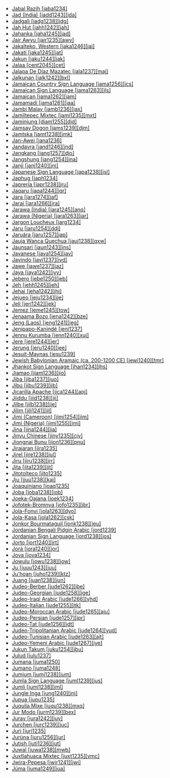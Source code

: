 - [Jabal Razih [jaba1234]](tree/afro1255/semi1276/west2786/cent2236/sayh1236/jaba1234/jabalrazih.jaba1234.ini)
- [Jad (India) [jadd1243][jda]](tree/sino1245/bodi1256/bodi1257/oldm1245/tibe1276/laha1255/spit1239/jadd1243/jadindia.jadd1243.ini)
- [Jadgali [jadg1238][jdg]](tree/indo1319/indo1320/indo1321/indo1324/sind1278/sind1279/jadg1238/jadgali.jadg1238.ini)
- [Jah Hut [jahh1242][jah]](tree/aust1305/asli1243/cent1987/jahh1242/jahhut.jahh1242.ini)
- [Jahanka [jaha1245][jad]](tree/mand1469/west2780/mand1431/cent2047/mand1432/mand1433/mand1434/mand1435/west2499/xaso1239/jaha1245/jahanka.jaha1245.ini)
- [Jair Awyu [jair1235][awv]](tree/nucl1709/cent2116/awyu1265/grea1275/awyu1263/awyu1264/jair1235/jairawyu.jair1235.ini)
- [Jakalteko, Western [jaka1246][jai]](tree/book1242/jaka1246/jakaltekowestern.jaka1246.ini)
- [Jakati [jaka1245][jat]](tree/indo1319/indo1320/indo1321/indo1324/sind1278/lahn1241/sira1271/jaka1245/jakati.jaka1245.ini)
- [Jakun [jaku1244][jak]](tree/aust1307/nucl1752/mala1545/mala1536/nort3170/mala1538/nucl1733/sing1270/jaku1244/jakun.jaku1244.ini)
- [Jalaa [cent2045][cet]](tree/cent2045/jalaa.cent2045.ini)
- [Jalapa De Díaz Mazatec [jala1237][maj]](tree/otom1299/east2557/popo1292/popo1293/maza1295/maza1308/jala1237/jalapadediazmazatec.jala1237.ini)
- [Jalkunan [jalk1242][bxl]](tree/mand1469/west2780/mand1431/cent2047/mand1432/jogo1241/jeri1241/jalk1242/jalkunan.jalk1242.ini)
- [Jamaican Country Sign Language [jama1256][jcs]](tree/sign1238/vill1244/jama1256/jamaicancountrysignlanguage.jama1256.ini)
- [Jamaican Sign Language [jama1263][jls]](tree/sign1238/sign1237/asli1244/amer1258/jama1263/jamaicansignlanguage.jama1263.ini)
- [Jamaican [jama1262][jam]](tree/indo1319/germ1287/nort3152/west2793/nort3175/angl1264/angl1265/merc1242/macr1271/guin1259/cari1284/west2854/jama1264/jama1262/jamaican.jama1262.ini)
- [Jamamadí [jama1261][jaa]](tree/araw1282/madi1262/jama1261/jamamadi.jama1261.ini)
- [Jambi Malay [jamb1236][jax]](tree/aust1307/nucl1752/mala1545/mala1536/nort3170/mala1538/nucl1733/indo1326/jamb1236/jambimalay.jamb1236.ini)
- [Jamiltepec Mixtec [jami1235][mxt]](tree/otom1299/east2557/amuz1253/mixt1422/mixt1423/mixt1427/coas1316/east2746/jami1235/jamiltepecmixtec.jami1235.ini)
- [Jaminjung [djam1255][djd]](tree/mirn1241/djam1254/djam1255/jaminjung.djam1255.ini)
- [Jamsay Dogon [jams1239][djm]](tree/dogo1299/plai1257/jams1239/jamsaydogon.jams1239.ini)
- [Jamtska [jamt1238][jmk]](tree/indo1319/germ1287/nort3152/nort3160/east2302/macr1265/jamt1238/jamtska.jamt1238.ini)
- [Jan-Awei [jana1236]](tree/atla1278/volt1241/benu1247/juku1257/cent2241/juku1258/juku1259/jana1236/janawei.jana1236.ini)
- [Jandavra [jand1246][jnd]](tree/indo1319/indo1320/indo1321/indo1322/subc1234/guja1255/raja1256/bagr1245/jand1246/jandavra.jand1246.ini)
- [Jangkang [jang1257][djo]](tree/aust1307/nucl1752/mala1545/land1261/sout2922/jang1257/jangkang.jang1257.ini)
- [Jangshung [jang1254][jna]](tree/sino1245/bodi1256/tibe1275/west2868/kinn1250/theb1237/jang1254/jangshung.jang1254.ini)
- [Janji [janj1240][jni]](tree/atla1278/volt1241/benu1247/kain1275/cent2242/basa1288/east2404/josa1234/nort3210/nort3215/janj1240/janji.janj1240.ini)
- [Japanese Sign Language [japa1238][jsl]](tree/sign1238/sign1237/jsli1234/japa1238/japanesesignlanguage.japa1238.ini)
- [Japhug [japh1234]](tree/sino1245/burm1265/naqi1236/qian1263/rgya1241/core1262/jiar1240/japh1234/japhug.japh1234.ini)
- [Japrería [japr1238][jru]](tree/cari1283/yukp1242/yukp1243/japr1238/japreria.japr1238.ini)
- [Jaqaru [jaqa1244][jqr]](tree/ayma1253/jaqa1244/jaqaru.jaqa1244.ini)
- [Jara [jara1274][jaf]](tree/afro1255/chad1250/bium1280/sout3145/bium1275/west2707/jara1274/jara.jara1274.ini)
- [Jarai [jara1266][jra]](tree/aust1307/nucl1752/mala1545/mala1536/nort3170/cham1327/cham1330/high1280/rade1241/jara1266/jarai.jara1266.ini)
- [Jarawa (India) [jara1245][anq]](tree/jara1244/jara1245/jarawaindia.jara1245.ini)
- [Jarawa (Nigeria) [jara1263][jar]](tree/atla1278/volt1241/benu1247/bant1294/sout3152/jara1262/nige1254/jara1275/jara1263/jarawanigeria.jara1263.ini)
- [Jargon Loucheux [jarg1234]](tree/pidg1258/fren1279/jarg1234/jargonloucheux.jarg1234.ini)
- [Jaru [jaru1254][ddj]](tree/pama1250/dese1234/ngum1251/ngum1252/jaru1256/jaru1254/jaru.jaru1254.ini)
- [Jaruára [jaru1257][jap]](tree/book1242/jaru1257/jaruara.jaru1257.ini)
- [Jauja Wanca Quechua [jauj1238][qxw]](tree/quec1387/quec1386/cent2141/jauj1237/jauj1238/jaujawancaquechua.jauj1238.ini)
- [Jaunsari [jaun1243][jns]](tree/indo1319/indo1320/indo1321/indo1310/hima1250/jaun1243/jaunsari.jaun1243.ini)
- [Javanese [java1254][jav]](tree/aust1307/nucl1752/mala1545/java1253/mode1251/java1254/javanese.java1254.ini)
- [Javindo [javi1237][jvd]](tree/indo1319/germ1287/nort3152/west2793/fran1268/wese1235/macr1270/midd1347/mode1257/javi1237/javindo.javi1237.ini)
- [Jawe [jawe1237][jaz]](tree/aust1307/nucl1752/mala1545/cent2237/east2712/ocea1241/sout3173/newc1243/nort3211/jawe1237/jawe.jawe1237.ini)
- [Jaya [jaya1242][jyy]](tree/cent2225/sara1341/sbbo1237/nucl1719/sara1349/bagi1248/moro1296/jaya1242/jaya.jaya1242.ini)
- [Jebero [jebe1250][jeb]](tree/cahu1265/jebe1250/jebero.jebe1250.ini)
- [Jeh [jehh1245][jeh]](tree/aust1305/bahn1264/nort3150/jehh1244/jehh1246/jehh1245/jeh.jehh1245.ini)
- [Jehai [jeha1242][jhi]](tree/aust1305/asli1243/cent1987/nort2682/mani1290/menr1235/jeha1242/jehai.jeha1242.ini)
- [Jejueo [jeju1234][jje]](tree/kore1284/jeju1234/jejueo.jeju1234.ini)
- [Jeli [jeri1242][jek]](tree/mand1469/west2780/mand1431/cent2047/mand1432/jogo1241/jeri1241/jeri1242/jeli.jeri1242.ini)
- [Jemez [jeme1245][tow]](tree/kiow1265/jeme1245/jemez.jeme1245.ini)
- [Jenaama Bozo [jena1242][bze]](tree/mand1469/west2780/samo1308/soni1257/bozo1252/nucl1444/jena1242/jenaamabozo.jena1242.ini)
- [Jeng (Laos) [jeng1241][jeg]](tree/aust1305/bahn1264/west2399/nucl1299/jeng1241/jenglaos.jeng1241.ini)
- [Jenipapo-Kanindé [jeni1237]](tree/uncl1493/jeni1237/jenipapokaninde.jeni1237.ini)
- [Jennu Kurumba [jenn1240][xuj]](tree/drav1251/sout3133/sout3138/tami1291/bada1263/kann1259/jenn1240/jennukurumba.jenn1240.ini)
- [Jere [jere1244][jer]](tree/atla1278/volt1241/benu1247/kain1275/cent2242/basa1288/east2404/josa1234/nort3210/nort3215/boze1240/jere1244/jere.jere1244.ini)
- [Jerung [jeru1240][jee]](tree/sino1245/hima1249/maha1306/kira1253/west2424/chau1260/jeru1240/jerung.jeru1240.ini)
- [Jesuit-Maynas [jesu1239]](tree/cahu1265/main1277/jesu1239/jesuitmaynas.jesu1239.ini)
- [Jewish Babylonian Aramaic (ca. 200-1200 CE) [jewi1240][tmr]](tree/afro1255/semi1276/west2786/cent2236/nort3165/aram1259/east2680/cent2217/nort3241/jewi1240/jewishbabylonianaramaicca2001200ce.jewi1240.ini)
- [Jhankot Sign Language [jhan1234][jhs]](tree/sign1238/vill1244/jhan1234/jhankotsignlanguage.jhan1234.ini)
- [Jiamao [jiam1236][jio]](tree/taik1256/hlai1238/jiam1236/jiamao.jiam1236.ini)
- [Jiba [jiba1237][juo]](tree/atla1278/volt1241/benu1247/juku1257/cent2241/juku1258/juku1259/jiba1237/jiba.jiba1237.ini)
- [Jibu [jibu1239][jib]](tree/atla1278/volt1241/benu1247/juku1257/cent2241/juku1258/juku1259/jibu1239/jibu.jibu1239.ini)
- [Jicarilla Apache [jica1244][apj]](tree/atha1245/atha1246/atha1247/apac1239/sout3151/east2723/jica1244/jicarillaapache.jica1244.ini)
- [Jiiddu [jiid1238][jii]](tree/afro1255/cush1243/east2699/lowl1267/sout3055/main1283/omot1245/east2653/bais1247/jiid1238/jiiddu.jiid1238.ini)
- [Jilbe [jilb1238][jie]](tree/afro1255/chad1250/bium1280/unun9878/jilb1238/jilbe.jilb1238.ini)
- [Jilim [jili1241][jil]](tree/nucl1709/mada1298/raic1241/nuru1240/jili1241/jilim.jili1241.ini)
- [Jimi (Cameroon) [jimi1254][jim]](tree/afro1255/chad1250/bium1280/sout3145/bium1271/bata1316/jimi1254/jimicameroon.jimi1254.ini)
- [Jimi (Nigeria) [jimi1255][jmi]](tree/afro1255/chad1250/west2785/west2790/west2800/sout3161/guru1272/jimi1255/jiminigeria.jimi1255.ini)
- [Jina [jina1244][jia]](tree/afro1255/chad1250/bium1280/nort3156/jina1243/jina1244/jina.jina1244.ini)
- [Jinyu Chinese [jiny1235][cjy]](tree/sino1245/sini1245/nort3155/jiny1235/jinyuchinese.jiny1235.ini)
- [Jiongnai Bunu [jion1236][pnu]](tree/hmon1336/hmon1337/nucl1714/jion1235/jion1236/jiongnaibunu.jion1236.ini)
- [Jirajaran [jira1235]](tree/jira1235/jirajaran.jira1235.ini)
- [Jirel [jire1238][jul]](tree/sino1245/bodi1256/bodi1257/oldm1245/tibe1276/sout3216/sher1254/jire1238/jirel.jire1238.ini)
- [Jiru [jiru1238][jrr]](tree/atla1278/volt1241/benu1247/juku1257/cent2241/juku1258/wurb1239/jiru1238/jiru.jiru1238.ini)
- [Jita [jita1239][jit]](tree/atla1278/volt1241/benu1247/bant1294/sout3152/narr1281/east2731/nort3203/grea1289/east2750/sugu1245/jita1239/jita.jita1239.ini)
- [Jitotolteco [jito1235]](tree/mixe1284/zoqu1261/chia1261/jito1235/jitotolteco.jito1235.ini)
- [Jju [jjuu1238][kaj]](tree/atla1278/volt1241/benu1247/benu1248/benu1249/sout3163/kata1275/jjuu1238/jju.jjuu1238.ini)
- [Joaquiniano [joaq1235]](tree/araw1281/sout3131/boli1260/baur1254/joaq1235/joaquiniano.joaq1235.ini)
- [Joba [joba1238][job]](tree/atla1278/volt1241/benu1247/bant1294/sout3152/narr1281/east2731/nort3203/grea1289/west2842/kivu1239/fore1272/fuli1241/fuli1242/joba1238/joba.joba1238.ini)
- [Joeka-Oajana [joek1234]](tree/pidg1258/gali1266/joek1234/joekaoajana.joek1234.ini)
- [Jofotek-Bromnya [jofo1235][jbr]](tree/toro1256/tora1268/coas1312/jofo1235/jofotekbromnya.jofo1235.ini)
- [Jola-Fonyi [jola1263][dyo]](tree/atla1278/nort3146/cent2230/bakk1238/nucl1345/fogn1234/jola1263/jolafonyi.jola1263.ini)
- [Jola-Kasa [jola1262][csk]](tree/atla1278/nort3146/cent2230/bakk1238/nucl1345/fhjo1234/jola1262/jolakasa.jola1262.ini)
- [Jonkor Bourmataguil [jonk1238][jeu]](tree/afro1255/chad1250/east2632/east2633/east2709/dang1275/dang1276/unun9877/jonk1238/jonkorbourmataguil.jonk1238.ini)
- [Jordanian Bengali Pidgin Arabic [jord1239]](tree/pidg1258/arab1397/jord1239/jordanianbengalipidginarabic.jord1239.ini)
- [Jordanian Sign Language [jord1238][jos]](tree/sign1238/sign1237/arab1398/leva1240/jord1238/jordaniansignlanguage.jord1238.ini)
- [Jorto [jort1240][jrt]](tree/afro1255/chad1250/west2785/west2714/west2799/west2717/unun9874/jort1240/jorto.jort1240.ini)
- [Jorá [jora1240][jor]](tree/tupi1275/mawe1252/awet1245/tupi1276/tupi1278/siri1279/jora1240/jora.jora1240.ini)
- [Jova [jova1234]](tree/utoa1244/sout3136/unun9947/jova1234/jova.jova1234.ini)
- [Jowulu [jowu1238][jow]](tree/mand1469/west2780/samo1308/duun1243/duun1244/jowu1238/jowulu.jowu1238.ini)
- [Ju [juuu1243][juu]](tree/afro1255/chad1250/west2785/west2790/west2800/sout3161/guru1272/tala1296/juuu1243/ju.juuu1243.ini)
- [Ju'hoan [juho1239][ktz]](tree/kxaa1236/juku1256/sout3215/juho1239/juhoan.juho1239.ini)
- [Juang [juan1238][jun]](tree/aust1305/mund1335/sout3137/juan1238/juang.juan1238.ini)
- [Judeo-Berber [jude1262][jbe]](tree/book1242/jude1262/judeoberber.jude1262.ini)
- [Judeo-Georgian [jude1258][jge]](tree/kart1248/geor1252/geor1253/jude1258/judeogeorgian.jude1258.ini)
- [Judeo-Iraqi Arabic [jude1266][yhd]](tree/afro1255/semi1276/west2786/cent2236/arab1394/arab1395/east2729/qelt1235/jude1266/judeoiraqiarabic.jude1266.ini)
- [Judeo-Italian [jude1255][itk]](tree/indo1319/ital1284/lati1262/lati1263/impe1234/roma1334/ital1285/west2813/shif1234/nort3208/gall1279/jude1255/judeoitalian.jude1255.ini)
- [Judeo-Moroccan Arabic [jude1265][aju]](tree/afro1255/semi1276/west2786/cent2236/arab1394/arab1395/nort3191/jude1265/judeomoroccanarabic.jude1265.ini)
- [Judeo-Persian [jude1257][jpr]](tree/indo1319/indo1320/iran1269/west2794/sout3157/fars1254/fars1255/jude1257/judeopersian.jude1257.ini)
- [Judeo-Tat [jude1256][jdt]](tree/indo1319/indo1320/iran1269/west2794/sout3157/fars1254/cauc1242/jude1256/judeotat.jude1256.ini)
- [Judeo-Tripolitanian Arabic [jude1264][yud]](tree/afro1255/semi1276/west2786/cent2236/arab1394/arab1395/nort3191/jude1264/judeotripolitanianarabic.jude1264.ini)
- [Judeo-Tunisian Arabic [jude1263][ajt]](tree/afro1255/semi1276/west2786/cent2236/arab1394/arab1395/nort3191/jude1263/judeotunisianarabic.jude1263.ini)
- [Judeo-Yemeni Arabic [jude1267][jye]](tree/afro1255/semi1276/west2786/cent2236/arab1394/arab1395/arab1393/jude1267/judeoyemeniarabic.jude1267.ini)
- [Jukun Takum [juku1254][jbu]](tree/atla1278/volt1241/benu1247/juku1257/cent2241/juku1258/juku1259/juku1254/jukuntakum.juku1254.ini)
- [Julud [julu1237]](tree/katl1246/katl1236/julu1237/julud.julu1237.ini)
- [Jumana [juma1250]](tree/araw1281/nort2990/inla1264/japu1236/unun9933/uncl1495/juma1250/jumana.juma1250.ini)
- [Jumano [juma1248]](tree/unat1236/juma1248/jumano.juma1248.ini)
- [Jumjum [jumj1238][jum]](tree/nilo1247/west2493/luob1235/maba1272/jumj1238/jumjum.jumj1238.ini)
- [Jumla Sign Language [juml1239][jus]](tree/sign1238/vill1244/juml1239/jumlasignlanguage.juml1239.ini)
- [Jumli [juml1238][jml]](tree/indo1319/indo1320/indo1321/indo1310/east1436/juml1238/jumli.juml1238.ini)
- [Jungle Inga [jung1240][inj]](tree/quec1387/quec1388/quec1384/colo1257/inga1251/jung1240/jungleinga.jung1240.ini)
- [Jupua [jupu1235]](tree/tuca1253/east2698/west2789/cube1243/yupu1234/jupu1235/jupua.jupu1235.ini)
- [Juquila Mixe [juqu1238][mxq]](tree/mixe1284/mixe1286/oaxa1241/lowl1268/lowl1269/midl1241/juqu1238/juquilamixe.juqu1238.ini)
- [Jur Modo [jurm1239][bex]](tree/cent2225/sara1341/moro1282/moro1293/lori1239/jurm1239/jurmodo.jurm1239.ini)
- [Juray [jura1242][juy]](tree/aust1305/mund1335/sout3137/sora1255/sora1256/jura1242/juray.jura1242.ini)
- [Jurchen [jurc1239][juc]](tree/tung1282/manc1250/jurc1239/jurchen.jurc1239.ini)
- [Juri [juri1235]](tree/ticu1244/juri1235/juri.juri1235.ini)
- [Jurúna [juru1256][jur]](tree/tupi1275/mawe1252/awet1245/yuru1262/juru1256/juruna.juru1256.ini)
- [Jutish [juti1236][jut]](tree/indo1319/germ1287/nort3152/nort3160/east2302/dani1284/juti1236/jutish.juti1236.ini)
- [Juwal [juwa1238][mwb]](tree/nucl1708/mari1433/mand1470/juwa1238/juwal.juwa1238.ini)
- [Juxtlahuaca Mixtec [juxt1235][vmc]](tree/otom1299/east2557/amuz1253/mixt1422/mixt1423/mixt1427/sout3179/juxt1235/juxtlahuacamixtec.juxt1235.ini)
- [Jwira-Pepesa [jwir1241][jwi]](tree/atla1278/volt1241/kwav1236/nyoa1234/poto1254/tano1248/cent2262/biaa1238/sout2779/jwir1243/jwir1241/jwirapepesa.jwir1241.ini)
- [Júma [juma1249][jua]](tree/tupi1275/mawe1252/awet1245/tupi1276/tupi1280/juma1249/juma.juma1249.ini)
